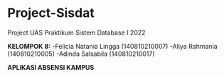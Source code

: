 # Project-Sisdat
Project UAS Praktikum Sistem Database I 2022

**KELOMPOK 8:**
    -Felicia Natania Lingga         (140810210007)
    -Aliya Rahmania                 (140810210005)
    -Adinda Salsabila               (140810210017)


**APLIKASI ABSENSI KAMPUS**
